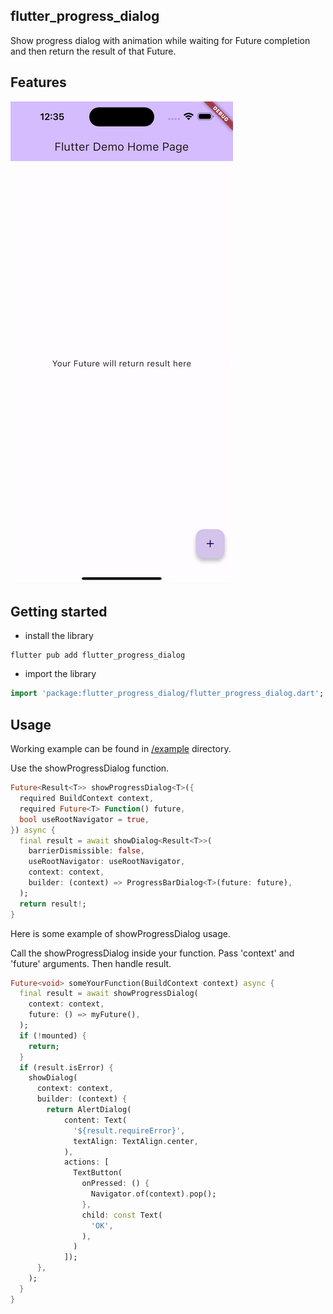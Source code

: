 ## flutter_progress_dialog


Show progress dialog with animation while waiting for Future completion and then return the result of that Future.

## Features

![Iphone 14](https://github.com/nerdy-pro/flutter-progress-dialog/blob/develop/img/flutter_progress_dialog.gif)

## Getting started

- install the library

```shell
flutter pub add flutter_progress_dialog
```

- import the library

```dart
import 'package:flutter_progress_dialog/flutter_progress_dialog.dart';
```


## Usage

Working example can be found in [/example](https://github.com/nerdy-pro/flutter-progress-dialog/tree/develop/example) directory.

Use the showProgressDialog function. 

```dart
Future<Result<T>> showProgressDialog<T>({
  required BuildContext context,
  required Future<T> Function() future,
  bool useRootNavigator = true,
}) async {
  final result = await showDialog<Result<T>>(
    barrierDismissible: false,
    useRootNavigator: useRootNavigator,
    context: context,
    builder: (context) => ProgressBarDialog<T>(future: future),
  );
  return result!;
}
```
Here is some example of showProgressDialog usage.

Call the showProgressDialog inside your function. Pass 'context' and 'future' arguments. Then handle
result.

```dart
Future<void> someYourFunction(BuildContext context) async {
  final result = await showProgressDialog(
    context: context,
    future: () => myFuture(),
  );
  if (!mounted) {
    return;
  }
  if (result.isError) {
    showDialog(
      context: context,
      builder: (context) {
        return AlertDialog(
            content: Text(
              '${result.requireError}',
              textAlign: TextAlign.center,
            ),
            actions: [
              TextButton(
                onPressed: () {
                  Navigator.of(context).pop();
                },
                child: const Text(
                  'OK',
                ),
              )
            ]);
      },
    );
  } 
}
```

